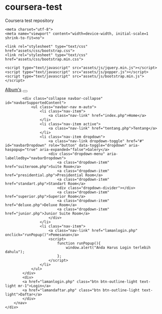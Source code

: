 # coursera-test
Coursera test repository
<!doctype html>
<html lang="en">
<head>
	<title>Profil Album's Hotel</title>
	
	<meta charset="utf-8">
	<meta name="viewport" content="width=device-width, initial-scale=1 shrink-to-fit=no">
	
	<link rel="stylesheet" type="text/css" href="assets/css/bootstrap.css">
	<link rel="stylesheet" type="text/css" href="assets/css/bootstrap.min.css">
	
	<script type="text/javascript" src="assets/js/jquery.min.js"></script>
	<script type="text/javascript" src="assets/js/popper.js"></script>
	<script type="text/javascript" src="assets/js/bootstrap.min.js"></script>
</head>
<body>
	<div class="pt-3">
		<nav class="navbar navbar-expand-lg navbar-dark bg-dark">
			<a class="navbar-brand m-auto" href="index.php">Album's</a>
			<button class="navbar-toggler" type="button" data-toggle="collapse" data-target="#navbarSupportedContent" aria-controls="navbarSupportedContent" aria-expanded="false" aria-label="Toggle navigation">
			<span class="navbar-toggler-icon"></span>
			</button>
			
			<div class="collapse navbar-collapse" id="navbarSupportedContent">
				<ul class="navbar-nav m-auto">
					<li class="nav-item">
						<a class="nav-link" href="index.php">Home</a>
					</li>
					<li class="nav-item active">
						<a class="nav-link" href="tentang.php">Tentang</a>
					</li>
					<li class="nav-item dropdown">
						<a class="nav-link dropdown-toggle" href="#" id="navbarDropdown" role="button" data-toggle="dropdown" aria-haspopup="true" aria-expanded="false">Galery</a>
						<div class="dropdown-menu" aria-labelledby="navbarDropdown">
							<a class="dropdown-item" href="suiteroom.php">Suite Room</a>							
							<a class="dropdown-item" href="presidential.php">Presidential Room</a>							
							<a class="dropdown-item" href="standart.php">Standart Room</a>							
							<div class="dropdown-divider"></div>							
							<a class="dropdown-item" href="superior.php">Superior Room</a>		
							<a class="dropdown-item" href="deluxe.php">Deluxe Room</a>						
							<a class="dropdown-item" href="junior.php">Junior Suite Room</a>	
						</div>
					</li>
					<li class="nav-item">
						<a class="nav-link" href="lamanlogin.php" onclick="runPopup()">Pemesanan</a>
						<script>
							function runPopup(){
								window.alert("Anda Harus Login terlebih dahulu");						
							};
						</script>
					</li>
				</ul>
			</div>
			<div>
			<a href="lamanlogin.php" class="btn btn-outline-light text-light mr-1">Login</a>
			<a href="lamandaftar.php" class="btn btn-outline-light text-light">Daftar</a>
			</div>
		</nav>
	</div>
 </body>
